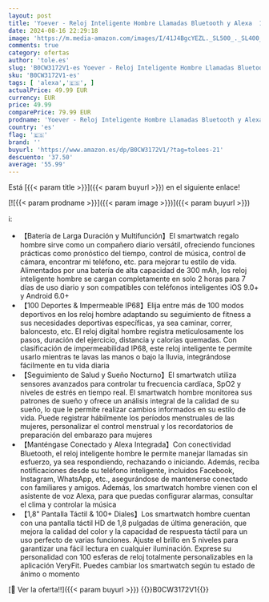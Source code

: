 ```yaml
---
layout: post
title: 'Yoever - Reloj Inteligente Hombre Llamadas Bluetooth y Alexa  1.8" Smartwatch Hombre SpO2/Frecuencia Cardíaca/Sueño  Contador Calorías/Pasos/Distancia  100 Modos Deportivos  IP68 Regalo Hombre para Android iOS'
date: 2024-08-16 22:29:18
image: 'https://m.media-amazon.com/images/I/41J4BgcYEZL._SL500_._SL400_.jpg'
comments: true
category: ofertas
author: 'tole.es'
slug: 'B0CW3172V1-es Yoever - Reloj Inteligente Hombre Llamadas Bluetooth y...'
sku: 'B0CW3172V1-es'
tags: [ 'alexa','🇪🇸', ]
actualPrice: 49.99 EUR
currency: EUR
price: 49.99
comparePrice: 79.99 EUR
prodname: 'Yoever - Reloj Inteligente Hombre Llamadas Bluetooth y Alexa  1.8" Smartwatch Hombre SpO2/Frecuencia Cardíaca/Sueño  Contador Calorías/Pasos/Distancia  100 Modos Deportivos  IP68 Regalo Hombre para Android iOS'
country: 'es'
flag: '🇪🇸'
brand: ''
buyurl: 'https://www.amazon.es/dp/B0CW3172V1/?tag=tolees-21'
descuento: '37.50'
average: '55.99'
---
```


Está [{{< param title >}}]({{< param buyurl >}}) en el siguiente enlace!

[![{{< param prodname >}}]({{< param image >}})]({{< param buyurl >}})

ℹ️:

- 【Batería de Larga Duración y Multifunción】El smartwatch regalo hombre sirve como un compañero diario versátil, ofreciendo funciones prácticas como pronóstico del tiempo, control de música, control de cámara, encontrar mi teléfono, etc. para mejorar tu estilo de vida. Alimentados por una batería de alta capacidad de 300 mAh, los reloj inteligente hombre se cargan completamente en solo 2 horas para 7 días de uso diario y son compatibles con teléfonos inteligentes iOS 9.0+ y Android 6.0+
- 【100 Deportes & Impermeable IP68】Elija entre más de 100 modos deportivos en los reloj hombre adaptando su seguimiento de fitness a sus necesidades deportivas específicas, ya sea caminar, correr, baloncesto, etc. El reloj digital hombre registra meticulosamente los pasos, duración del ejercicio, distancia y calorías quemadas. Con clasificación de impermeabilidad IP68, este reloj inteligente te permite usarlo mientras te lavas las manos o bajo la lluvia, integrándose fácilmente en tu vida diaria
- 【Seguimiento de Salud y Sueño Nocturno】El smartwatch utiliza sensores avanzados para controlar tu frecuencia cardíaca, SpO2 y niveles de estrés en tiempo real. El smartwatch hombre monitorea sus patrones de sueño y ofrece un análisis integral de la calidad de su sueño, lo que le permite realizar cambios informados en su estilo de vida. Puede registrar hábilmente los períodos menstruales de las mujeres, personalizar el control menstrual y los recordatorios de preparación del embarazo para mujeres
- 【Manténgase Conectado y Alexa Integrada】Con conectividad Bluetooth, el reloj inteligente hombre le permite manejar llamadas sin esfuerzo, ya sea respondiendo, rechazando o iniciando. Además, reciba notificaciones desde su teléfono inteligente, incluidos Facebook, Instagram, WhatsApp, etc., asegurándose de mantenerse conectado con familiares y amigos. Además, los smartwatch hombre vienen con el asistente de voz Alexa, para que puedas configurar alarmas, consultar el clima y controlar la música
- 【1,8" Pantalla Táctil & 100+ Diales】Los smartwatch hombre cuentan con una pantalla táctil HD de 1,8 pulgadas de última generación, que mejora la calidad del color y la capacidad de respuesta táctil para un uso perfecto de varias funciones. Ajuste el brillo en 5 niveles para garantizar una fácil lectura en cualquier iluminación. Exprese su personalidad con 100 esferas de reloj totalmente personalizables en la aplicación VeryFit. Puedes cambiar los smartwatch según tu estado de ánimo o momento

[🛒 Ver la oferta!!]({{< param buyurl >}})
{{<world>}}B0CW3172V1{{</world>}}
